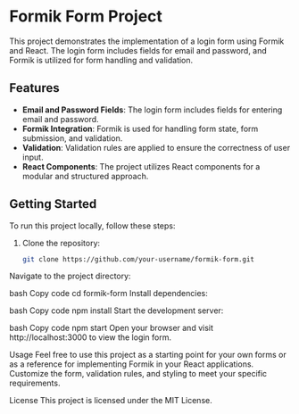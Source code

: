 
# Formik Form Project

This project demonstrates the implementation of a login form using Formik and React. The login form includes fields for email and password, and Formik is utilized for form handling and validation.

## Features

- **Email and Password Fields**: The login form includes fields for entering email and password.
- **Formik Integration**: Formik is used for handling form state, form submission, and validation.
- **Validation**: Validation rules are applied to ensure the correctness of user input.
- **React Components**: The project utilizes React components for a modular and structured approach.

## Getting Started

To run this project locally, follow these steps:

1. Clone the repository:

   ```bash
   git clone https://github.com/your-username/formik-form.git
Navigate to the project directory:

bash
Copy code
cd formik-form
Install dependencies:

bash
Copy code
npm install
Start the development server:

bash
Copy code
npm start
Open your browser and visit http://localhost:3000 to view the login form.

Usage
Feel free to use this project as a starting point for your own forms or as a reference for implementing Formik in your React applications. Customize the form, validation rules, and styling to meet your specific requirements.

License
This project is licensed under the MIT License.

